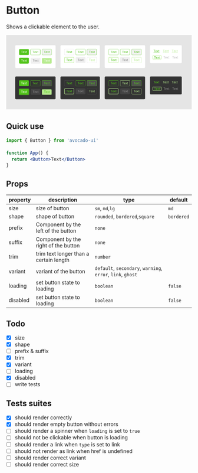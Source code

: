 # Button

Shows a clickable element to the user.

![Buttons](/images/Buttons.png)

## Quick use

```jsx
import { Button } from 'avocado-ui'

function App() {
  return <Button>Text</Button>
}
```

## Props

| property | description                            | type                                                        | default    |
| -------- | -------------------------------------- | ----------------------------------------------------------- | ---------- |
| size     | size of button                         | `sm`, `md`,`lg`                                             | `md`       |
| shape    | shape of button                        | `rounded`, `bordered`,`square`                              | `bordered` |
| prefix   | Component by the left of the button    | `none`                                                      |            |
| suffix   | Component by the right of the button   | `none`                                                      |            |
| trim     | trim text longer than a certain length | `number`                                                    |            |
| variant  | variant of the button                  | `default`, `secondary`, `warning`, `error`, `link`, `ghost` |            |
| loading  | set button state to loading            | `boolean`                                                   | `false`    |
| disabled | set button state to loading            | `boolean`                                                   | `false`    |

## Todo

- [x] size
- [x] shape
- [ ] prefix & suffix
- [x] trim
- [x] variant
- [ ] loading
- [x] disabled
- [ ] write tests

## Tests suites

- [x] should render correctly
- [x] should render empty button without errors
- [ ] should render a spinner when `loading` is set to `true`
- [ ] should not be clickable when button is loading
- [ ] should render a link when `type` is set to link
- [ ] should not render as link when href is undefined
- [ ] should render correct variant
- [ ] should render correct size
